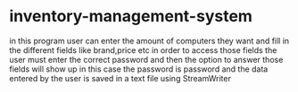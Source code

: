 # inventory-management-system
in this program user can enter the amount of computers they want and fill in the different fields like brand,price etc
in order to access those fields the user must enter the correct password and then the option to answer those fields will show up
in this case the password is password
and the data entered by the user is saved in a text file using StreamWriter
